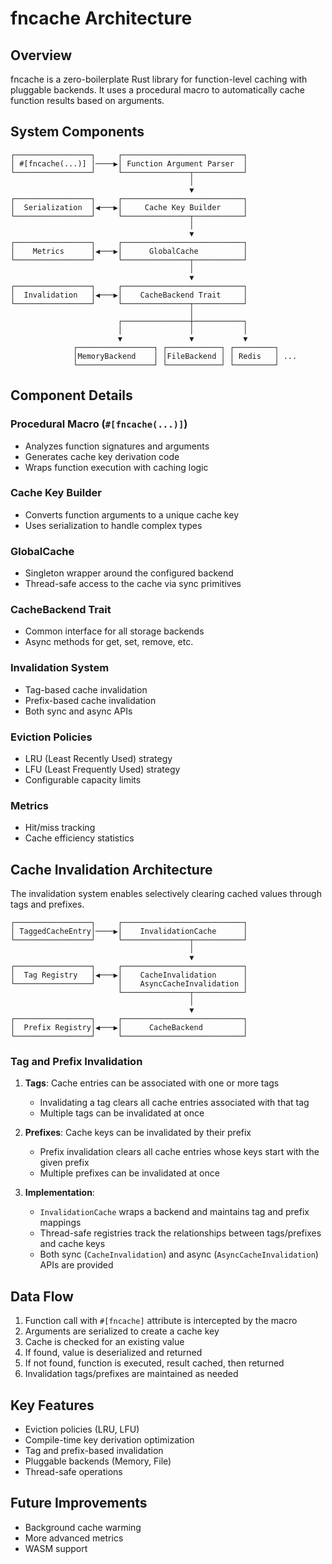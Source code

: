 # fncache Architecture

## Overview

fncache is a zero-boilerplate Rust library for function-level caching with pluggable backends. It uses a procedural macro to automatically cache function results based on arguments.

## System Components

```ascii
┌─────────────────┐     ┌───────────────────────────┐
│ #[fncache(...)] │────▶│ Function Argument Parser  │
└─────────────────┘     └───────────────┬───────────┘
                                        │
                                        ▼
┌─────────────────┐     ┌───────────────────────────┐
│  Serialization  │◀───▶│     Cache Key Builder     │
└─────────────────┘     └───────────────┬───────────┘
                                        │
                                        ▼
┌─────────────────┐     ┌───────────────────────────┐
│    Metrics      │◀───▶│      GlobalCache          │
└─────────────────┘     └───────────────┬───────────┘
                                        │
                                        ▼
┌─────────────────┐     ┌───────────────────────────┐
│  Invalidation   │◀───▶│    CacheBackend Trait     │
└─────────────────┘     └───────────────┬───────────┘
                                        │
                        ┌───────────────┼───────────┐
                        │               │           │
                        ▼               ▼           ▼
              ┌─────────────────┐ ┌────────────┐ ┌─────────┐
              │MemoryBackend    │ │FileBackend │ │ Redis   │ ...
              └─────────────────┘ └────────────┘ └─────────┘
```

## Component Details

### Procedural Macro (`#[fncache(...)]`)

- Analyzes function signatures and arguments
- Generates cache key derivation code
- Wraps function execution with caching logic

### Cache Key Builder

- Converts function arguments to a unique cache key
- Uses serialization to handle complex types

### GlobalCache

- Singleton wrapper around the configured backend
- Thread-safe access to the cache via sync primitives

### CacheBackend Trait

- Common interface for all storage backends
- Async methods for get, set, remove, etc.

### Invalidation System

- Tag-based cache invalidation
- Prefix-based cache invalidation
- Both sync and async APIs

### Eviction Policies

- LRU (Least Recently Used) strategy
- LFU (Least Frequently Used) strategy
- Configurable capacity limits

### Metrics

- Hit/miss tracking
- Cache efficiency statistics

## Cache Invalidation Architecture

The invalidation system enables selectively clearing cached values through tags and prefixes.

```ascii
┌─────────────────┐     ┌───────────────────────────┐
│ TaggedCacheEntry│────▶│    InvalidationCache      │
└─────────────────┘     └───────────────┬───────────┘
                                        │
                                        ▼
┌─────────────────┐     ┌───────────────────────────┐
│  Tag Registry   │◀───▶│    CacheInvalidation      │
└─────────────────┘     │    AsyncCacheInvalidation │
                        └───────────────┬───────────┘
                                        │
                                        ▼
┌─────────────────┐     ┌───────────────────────────┐
│  Prefix Registry│◀───▶│      CacheBackend         │
└─────────────────┘     └───────────────────────────┘
```

### Tag and Prefix Invalidation

1. **Tags**: Cache entries can be associated with one or more tags
   - Invalidating a tag clears all cache entries associated with that tag
   - Multiple tags can be invalidated at once

2. **Prefixes**: Cache keys can be invalidated by their prefix
   - Prefix invalidation clears all cache entries whose keys start with the given prefix
   - Multiple prefixes can be invalidated at once

3. **Implementation**:
   - `InvalidationCache` wraps a backend and maintains tag and prefix mappings
   - Thread-safe registries track the relationships between tags/prefixes and cache keys
   - Both sync (`CacheInvalidation`) and async (`AsyncCacheInvalidation`) APIs are provided

## Data Flow

1. Function call with `#[fncache]` attribute is intercepted by the macro
2. Arguments are serialized to create a cache key
3. Cache is checked for an existing value
4. If found, value is deserialized and returned
5. If not found, function is executed, result cached, then returned
6. Invalidation tags/prefixes are maintained as needed

## Key Features

- Eviction policies (LRU, LFU)
- Compile-time key derivation optimization
- Tag and prefix-based invalidation
- Pluggable backends (Memory, File)
- Thread-safe operations

## Future Improvements

- Background cache warming
- More advanced metrics
- WASM support
